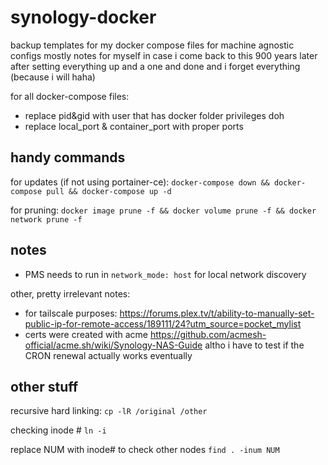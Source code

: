 # synology-docker

backup templates for my docker compose files for machine agnostic configs
mostly notes for myself in case i come back to this 900 years later after setting everything up and a one and done and i forget everything (because i will haha)

for all docker-compose files: 
- replace pid&gid with user that has docker folder privileges doh
- replace local_port & container_port with proper ports 

## handy commands
for updates (if not using portainer-ce): 
`docker-compose down && docker-compose pull && docker-compose up -d` 

for pruning:
`docker image prune -f && docker volume prune -f && docker network prune -f`

## notes
- PMS needs to run in `network_mode: host` for local network discovery

other, pretty irrelevant notes:
- for tailscale purposes: https://forums.plex.tv/t/ability-to-manually-set-public-ip-for-remote-access/189111/24?utm_source=pocket_mylist
- certs were created with acme https://github.com/acmesh-official/acme.sh/wiki/Synology-NAS-Guide altho i have to test if the CRON renewal actually works eventually

## other stuff
recursive hard linking: 
`cp -lR /original /other`

checking inode #
`ln -i` 

replace NUM with inode# to check other nodes
`find . -inum NUM`
